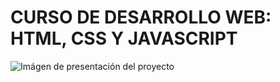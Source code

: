 # CURSO DE DESARROLLO WEB: HTML, CSS Y JAVASCRIPT
![Imágen de presentación del proyecto](https://raw.githubusercontent.com/VuitBlack/FP.046-Disenyo-y-Programacion-BBDD/main/Intro_Image.png)
